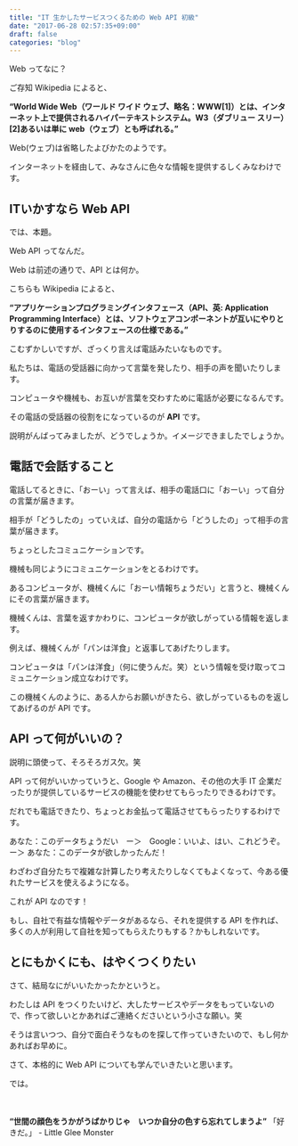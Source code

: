 ```yaml
---
title: "IT 生かしたサービスつくるための Web API 初級"
date: "2017-06-28 02:57:35+09:00"
draft: false
categories: "blog"
---
```

Web ってなに？

ご存知 Wikipedia によると、

**“World Wide Web（ワールド ワイド ウェブ、略名：WWW[1]）とは、インターネット上で提供されるハイパーテキストシステム。W3（ダブリュー スリー）[2]あるいは単に web（ウェブ）とも呼ばれる。”**

Web(ウェブ)は省略したよびかたのようです。

インターネットを経由して、みなさんに色々な情報を提供するしくみなわけです。

## ITいかすなら Web API

では、本題。

Web API ってなんだ。

Web は前述の通りで、API とは何か。

こちらも Wikipedia によると、

**“アプリケーションプログラミングインタフェース（API、英: Application Programming Interface）とは、ソフトウェアコンポーネントが互いにやりとりするのに使用するインタフェースの仕様である。”**

こむずかしいですが、ざっくり言えば電話みたいなものです。

私たちは、電話の受話器に向かって言葉を発したり、相手の声を聞いたりします。

コンピュータや機械も、お互いが言葉を交わすために電話が必要になるんです。

その電話の受話器の役割をになっているのが **API** です。

説明がんばってみましたが、どうでしょうか。イメージできましたでしょうか。

## 電話で会話すること

電話してるときに、「おーい」って言えば、相手の電話口に「おーい」って自分の言葉が届きます。

相手が「どうしたの」っていえば、自分の電話から「どうしたの」って相手の言葉が届きます。

ちょっとしたコミュニケーションです。

機械も同じようにコミュニケーションをとるわけです。

あるコンピュータが、機械くんに「おーい情報ちょうだい」と言うと、機械くんにその言葉が届きます。

機械くんは、言葉を返すかわりに、コンピュータが欲しがっている情報を返します。

例えば、機械くんが「パンは洋食」と返事してあげたりします。

コンピュータは「パンは洋食」（何に使うんだ。笑）という情報を受け取ってコミュニケーション成立なわけです。

この機械くんのように、ある人からお願いがきたら、欲しがっているものを返してあげるのが API です。

## API って何がいいの？

説明に頭使って、そろそろガス欠。笑

API って何がいいかっていうと、Google や Amazon、その他の大手 IT 企業だったりが提供しているサービスの機能を使わせてもらったりできるわけです。

だれでも電話できたり、ちょっとお金払って電話させてもらったりするわけです。

あなた：このデータちょうだい　ー＞　Google：いいよ、はい、これどうぞ。　ー＞ あなた：このデータが欲しかったんだ！

わざわざ自分たちで複雑な計算したり考えたりしなくてもよくなって、今ある優れたサービスを使えるようになる。

これが API なのです！

もし、自社で有益な情報やデータがあるなら、それを提供する API を作れば、多くの人が利用して自社を知ってもらえたりもする？かもしれないです。

## とにもかくにも、はやくつくりたい

さて、結局なにがいいたかったかというと。

わたしは API をつくりたいけど、大したサービスやデータをもっていないので、作って欲しいとかあればご連絡くださいという小さな願い。笑

そうは言いつつ、自分で面白そうなものを探して作っていきたいので、もし何かあればお早めに。

さて、本格的に Web API についても学んでいきたいと思います。

では。

　

**“世間の顔色をうかがうばかりじゃ　いつか自分の色すら忘れてしまうよ”**
「好きだ。」 - Little Glee Monster